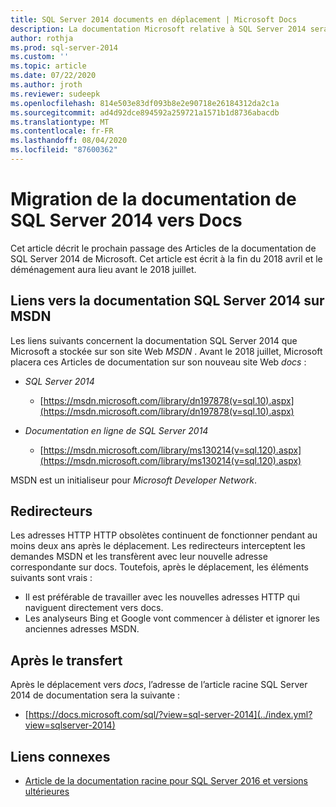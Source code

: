 ```yaml
---
title: SQL Server 2014 documents en déplacement | Microsoft Docs
description: La documentation Microsoft relative à SQL Server 2014 sera déplacée avant le 2018 juillet, de MSDN vers ici, sur docs.
author: rothja
ms.prod: sql-server-2014
ms.custom: ''
ms.topic: article
ms.date: 07/22/2020
ms.author: jroth
ms.reviewer: sudeepk
ms.openlocfilehash: 814e503e83df093b8e2e90718e26184312da2c1a
ms.sourcegitcommit: ad4d92dce894592a259721a1571b1d8736abacdb
ms.translationtype: MT
ms.contentlocale: fr-FR
ms.lasthandoff: 08/04/2020
ms.locfileid: "87600362"
---
```

# <a name="documentation-for-sql-server-2014-is-moving-to-docs"></a>Migration de la documentation de SQL Server 2014 vers Docs

Cet article décrit le prochain passage des Articles de la documentation de SQL Server 2014 de Microsoft. Cet article est écrit à la fin du 2018 avril et le déménagement aura lieu avant le 2018 juillet.

## <a name="links-to-sql-server-2014-documentation-on-msdn"></a>Liens vers la documentation SQL Server 2014 sur MSDN

Les liens suivants concernent la documentation SQL Server 2014 que Microsoft a stockée sur son site Web *MSDN* . Avant le 2018 juillet, Microsoft placera ces Articles de documentation sur son nouveau site Web *docs* :

- *SQL Server 2014*
    - [https://msdn.microsoft.com/library/dn197878(v=sql.10).aspx](https://msdn.microsoft.com/library/dn197878(v=sql.10).aspx)

- *Documentation en ligne de SQL Server 2014*
    - [https://msdn.microsoft.com/library/ms130214(v=sql.120).aspx](https://msdn.microsoft.com/library/ms130214(v=sql.120).aspx)

MSDN est un initialiseur pour *Microsoft Developer Network*.


## <a name="redirectors"></a>Redirecteurs

Les adresses HTTP HTTP obsolètes continuent de fonctionner pendant au moins deux ans après le déplacement. Les redirecteurs interceptent les demandes MSDN et les transfèrent avec leur nouvelle adresse correspondante sur docs. Toutefois, après le déplacement, les éléments suivants sont vrais :

- Il est préférable de travailler avec les nouvelles adresses HTTP qui naviguent directement vers docs.
- Les analyseurs Bing et Google vont commencer à délister et ignorer les anciennes adresses MSDN.


## <a name="after-the-move"></a>Après le transfert

Après le déplacement vers *docs*, l’adresse de l’article racine SQL Server 2014 de documentation sera la suivante :

- [https://docs.microsoft.com/sql/?view=sql-server-2014](../index.yml?view=sqlserver-2014)


## <a name="related-links"></a>Liens connexes

- [Article de la documentation racine pour SQL Server 2016 et versions ultérieures](https://docs.microsoft.com/sql/?view=sql-server-2016)

